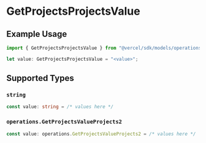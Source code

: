 # GetProjectsProjectsValue

## Example Usage

```typescript
import { GetProjectsProjectsValue } from "@vercel/sdk/models/operations";

let value: GetProjectsProjectsValue = "<value>";
```

## Supported Types

### `string`

```typescript
const value: string = /* values here */
```

### `operations.GetProjectsValueProjects2`

```typescript
const value: operations.GetProjectsValueProjects2 = /* values here */
```

